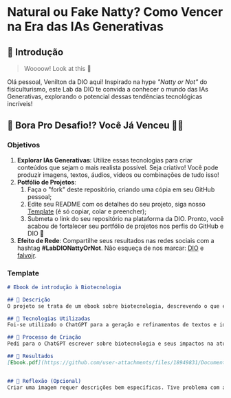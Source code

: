 # Natural ou Fake Natty? Como Vencer na Era das IAs Generativas

## 🚀 Introdução

> Woooow! Look at this 👀

Olá pessoal, Venilton da DIO aqui! Inspirado na hype _"Natty or Not"_ do fisiculturismo, este Lab da DIO te convida a conhecer o mundo das IAs Generativas, explorando o potencial dessas tendências tecnológicas incríveis!

## 🎯 Bora Pro Desafio!? Você Já Venceu 💪🤓

### Objetivos

1. **Explorar IAs Generativas**: Utilize essas tecnologias para criar conteúdos que sejam o mais realista possível. Seja criativo! Você pode produzir imagens, textos, áudios, vídeos ou combinações de tudo isso!
1. **Potfólio de Projetos**:
    1. Faça o "fork" deste repositório, criando uma cópia em seu GitHub pessoal;
    2. Edite seu README com os detalhes do seu projeto, siga nosso [Template](#template) (é só copiar, colar e preencher);
    3. Submeta o link do seu repositório na plataforma da DIO. Pronto, você acabou de fortalecer seu portfólio de projetos nos perfis do GitHub e DIO 🚀
1. **Efeito de Rede**: Compartilhe seus resultados nas redes sociais com a hashtag **#LabDIONattyOrNot**. Não esqueça de nos marcar: [DIO](https://www.linkedin.com/school/dio-makethechange) e [falvojr](https://www.linkedin.com/in/falvojr).

### Template

```markdown
# Ebook de introdução à Biotecnologia

## 📒 Descrição
O projeto se trata de um ebook sobre biotecnologia, descrevendo o que é e quais seus impactos e importância para a humanidade

## 🤖 Tecnologias Utilizadas
Foi-se utilizado o ChatGPT para a geração e refinamentos de textos e idéias. Após isso, usou-se a Leonardo AI para gerar uma imagem de background para o texto. A capa, infelixmente ficou em espanhol, então optei por não utilizá-la.

## 🧐 Processo de Criação
Pedi para o ChatGPT escrever sobre biotecnologia e seus impactos na atualidade. Após isso juntei com o leve conhecimento que possuo do tema. No Leonardo AI, pedi para que fosse criada uma imagem cartoon referente a diversas coisas que tangem a biotecnologia.

## 🚀 Resultados
[Ebook.pdf](https://github.com/user-attachments/files/18949831/Documento.sem.titulo.pdf)


## 💭 Reflexão (Opcional)
Criar uma imagem requer descrições bem específicas. Tive problema com a questão de escrever um etxto em português, onde a IA escreveu um texto em espanhol. Creio que uma descrição mais detalhada poderia ter gerado um resultado melhor para essa questão
```



